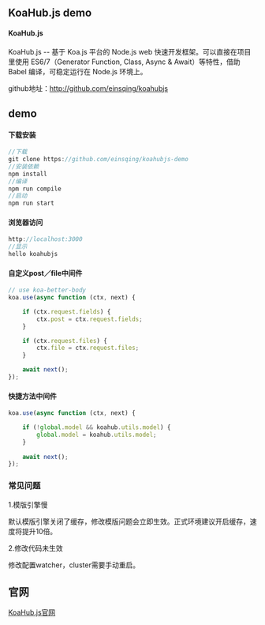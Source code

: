 ## KoaHub.js demo

#### KoaHub.js

KoaHub.js -- 基于 Koa.js 平台的 Node.js web 快速开发框架。可以直接在项目里使用 ES6/7（Generator Function, Class, Async & Await）等特性，借助 Babel 编译，可稳定运行在 Node.js 环境上。

github地址：http://github.com/einsqing/koahubjs



## demo

#### 下载安装

```javascript
//下载
git clone https://github.com/einsqing/koahubjs-demo
//安装依赖
npm install
//编译
npm run compile
//启动
npm run start
```

#### 浏览器访问

```javascript
http://localhost:3000
//显示
hello koahubjs
```

#### 自定义post／file中间件

```js
// use koa-better-body
koa.use(async function (ctx, next) {

    if (ctx.request.fields) {
        ctx.post = ctx.request.fields;
    }

    if (ctx.request.files) {
        ctx.file = ctx.request.files;
    }

    await next();
});
```

#### 快捷方法中间件

```js
koa.use(async function (ctx, next) {

    if (!global.model && koahub.utils.model) {
        global.model = koahub.utils.model;
    }
  
    await next();
});
```



### 常见问题

1.模版引擎慢

默认模版引擎关闭了缓存，修改模版问题会立即生效。正式环境建议开启缓存，速度将提升10倍。

2.修改代码未生效

修改配置watcher，cluster需要手动重启。

## 官网
[KoaHub.js官网](http://js.koahub.com)

